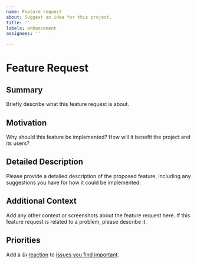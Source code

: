 ```yaml
---
name: Feature request
about: Suggest an idea for this project.
title: ''
labels: enhancement
assignees: ''

---
```


# Feature Request

## Summary
Briefly describe what this feature request is about.

## Motivation
Why should this feature be implemented? How will it benefit the project and its users?

## Detailed Description
Please provide a detailed description of the proposed feature, including any suggestions you have for how it could be implemented.

## Additional Context
Add any other context or screenshots about the feature request here. If this feature request is related to a problem, please describe it.

<!-- Don't change below. This tells other users to thumbs up your feature request. -->

## Priorities
Add a :+1: [reaction] to [issues you find important].

[reaction]: https://github.blog/2016-03-10-add-reactions-to-pull-requests-issues-and-comments/
[issues you find important]: https://github.com/donovanglover/hyprdim/issues?q=is%3Aissue+is%3Aopen+sort%3Areactions-%2B1-desc
